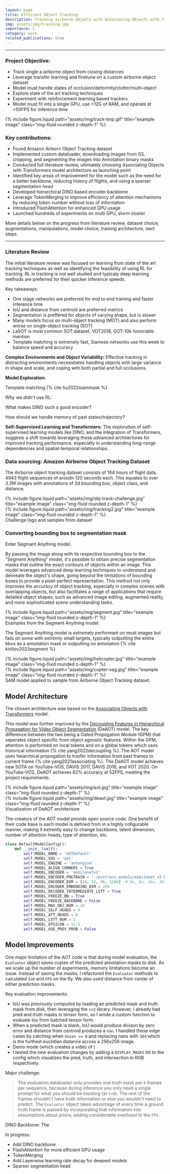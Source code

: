 ```yaml
---
layout: page
title: Efficient Object Tracking
description: Tracking airborne objects with Associating Objects with Transformers model
img: assets/img/tracking.jpg
importance: 1
category: work
related_publications: true
---
```


---

### Project Objective:

- Track single a airborne object from closing distances
- Leverage transfer learning and finetune on a custom airborne object dataset
- Model must handle states of occlusion/deformity/clutter/multi-object
- Explore state of the art tracking techniques
- Experiment with reinforcement learning based trackers
- Model must fit into a single GPU, use <12G of RAM, and operate at >50FPS for inference time

<div class="row">
    <div class="col-sm mt-3 mt-md-0">
        {% include figure.liquid path="assets/img/track-tmp.gif" title="example image" class="img-fluid rounded z-depth-1" %}
    </div>
</div>

### Key contributions:

- Found Amazon Airborn Object Tracking dataset
- Implemented custom dataloader, downloading images from S3, cropping, and segmenting the images into Annotation binary masks
- Conducted full literature review, ultimately choosing Associating Objects with Transformers model architecture as launching point
- Identified key areas of improvement for the model such as the need for a better backbone, reducing history of flights, and using a sparser segmentation head
- Developed hierarchical DINO based encoder backbone
- Leverage TokenMerging to improve efficiency of attention mechanisms by reducing token number without loss of information
- Introduced FlashAttention for enhanced GPU usage
- Launched hundreds of experiments on multi GPU, slurm cluster

More details below on the progress from literature review, dataset choice, augmentations, manipulations, model choice, training architecture, next steps.

---

### Literature Review

The initial literature review was focused on learning from state of the art tracking techniques as well as identifying the feasibility of using RL for tracking. RL in tracking is not well studied and typicaly deep learning methods are preferred for their quicker inference speeds.

Key takeaways:

- One stage networks are preferred for end to end training and faster inference time
- IoU and distance from centroid are preferred metrics
- Segmentation is preffered for objects of varying shape, but is slower
- Many models focus on multi-object tracking (MOT) and also perform worse on single-object tracking (SOT)
- LaSOT is most common SOT dataset, VOT2018, GOT-10k honorable mention
- Template matching is extremely fast, Siamese networks use this week to balance speed and accuracy

**Complex Environments and Object Variability:** Effective tracking in distracting environments necessitates handling objects with large variance in shape and scale, and coping with both partial and full occlusions.

**Model Exploration:**

Template matching {% cite hu2022siammask %}

Why we didn't use RL:

What makes DINO such a good encoder?

How should we handle memory of past states/trajectory?

**Self-Supervised Learning and Transformers:** The exploration of self-supervised learning models like DINO, and the integration of Transformers, suggests a shift towards leveraging these advanced architectures for improved tracking performance, especially in understanding long-range dependencies and spatial-temporal relationships.

### Data sourcing: Amazon Airborne Object Tracking Dataset

The Airborne object tracking dataset consists of 164 hours of flight data, 4943 flight sequences of aroudn 120 seconds each. This equates to over 3.3M images with annotations of 2d bounding box, object class, and distance.

<div class="row justify-content-sm-center">
    <div class="col-sm-6 mt-3 mt-md-0">
        {% include figure.liquid path="assets/img/obj-track-challenge.jpg" title="example image" class="img-fluid rounded z-depth-1" %}
    </div>
    <div class="col-sm-6 mt-3 mt-md-0">
        {% include figure.liquid path="assets/img/tracking2.jpg" title="example image" class="img-fluid rounded z-depth-1" %}
    </div>
</div>
<div class="caption">
    Challenge logo and samples from dataset
</div>

### Converting bounding box to segmentation mask

Enter Segmant Anything model.

By passing the image along with its respective bounding box to the "Segment Anything" model, it's possible to obtain precise segmentation masks that outline the exact contours of objects within an image. This model leverages advanced deep learning techniques to understand and delineate the object's shape, going beyond the limitations of bounding boxes to provide a pixel-perfect representation. This method not only improves the accuracy of object tracking, especially in complex scenes with overlapping objects, but also facilitates a range of applications that require detailed object shapes, such as advanced image editing, augmented reality, and more sophisticated scene understanding tasks.

<div class="row">
    <div class="col-sm mt-3 mt-md-0">
        {% include figure.liquid path="assets/img/segment.jpg" title="example image" class="img-fluid rounded z-depth-1" %}
    </div>
</div>
<div class="caption">
    Examples from the Segment Anything model.
</div>

The Segmant Anything model is extremely performant on most images but fails on some with extremly small targets, typically outputting the entire bbox as a annotation mask or outputting no annotation {% cite kirillov2023segment %}.

<div class="row justify-content-sm-center">
    <div class="col-sm mt-3 mt-md-0">
        {% include figure.liquid path="assets/img/helicopter.jpg" title="example image" class="img-fluid rounded z-depth-1" %}
    </div>
    <div class="col-sm mt-3 mt-md-0">
        {% include figure.liquid path="assets/img/copter-seg.jpg" title="example image" class="img-fluid rounded z-depth-1" %}
    </div>
</div>
<div class="caption">
    SAM model applied to sample from Airborne Object Tracking dataset.
</div>

## Model Architecture

The chosen architecture was based on the [Associating Objects with Transformers](https://arxiv.org/pdf/2106.02638.pdf) model.

This model was further improved by the [Decoupling Features in Hierarchical Propagation
for Video Object Segmentation](https://arxiv.org/pdf/2210.09782.pdf) (DeAOT) model. The key difference between the two being a Gated Propogation Module (GPM) that seperates object specific from object agnostic features. Within the GPM, attention is performed on local tokens and on a global tokens which uses historical information {% cite yang2022decoupling %}. The AOT model uses heiarchical propogation to trasfer information from past frames to current frame {% cite yang2021associating %}. The DeAOT model achieves new SOTA on YouTube-VOS, DAVIS 2017, DAVIS 2016, and VOT 2020. On YouTube-VOS, DeAOT achieves 82% accuracy at 52FPS, meeting the project requirements.

<div class="row justify-content-sm-center">
    <div class="col-sm-8 mt-3 mt-md-0">
        {% include figure.liquid path="assets/img/aot.jpg" title="example image" class="img-fluid rounded z-depth-1" %}
    </div>
    <div class="col-sm-8 mt-3 mt-md-0">
        {% include figure.liquid path="assets/img/deaot.jpg" title="example image" class="img-fluid rounded z-depth-1" %}
    </div>
</div>
<div class="caption">
    Visualization of DeAOT architecture
</div>

The creators of the AOT model provide open source code. One benefit of their code base is each model is defined from in a highly cofigurable manner, making it extremly easy to change backbone, latent dimension, number of attention heads, type of attention, etc.

```python
class DefaultModelConfig():
    def __init__(self):
        self.MODEL_NAME = 'AOTDefault'
        self.MODEL_VOS = 'aot'
        self.MODEL_ENGINE = 'aotengine'
        self.MODEL_ALIGN_CORNERS = True
        self.MODEL_ENCODER = 'mobilenetv2'
        self.MODEL_ENCODER_PRETRAIN = './pretrain_models/mobilenet_v2-b0353104.pth'
        self.MODEL_ENCODER_DIM = [24, 32, 96, 1280]  # 4x, 8x, 16x, 16x
        self.MODEL_ENCODER_EMBEDDING_DIM = 256
        self.MODEL_DECODER_INTERMEDIATE_LSTT = True
        self.MODEL_FREEZE_BN = True
        self.MODEL_FREEZE_BACKBONE = False
        self.MODEL_MAX_OBJ_NUM = 10
        self.MODEL_SELF_HEADS = 8
        self.MODEL_ATT_HEADS = 8
        self.MODEL_LSTT_NUM = 1
        self.MODEL_EPSILON = 1e-5
        self.MODEL_USE_PREV_PROB = False
```

## Model Improvements

One major limitation of the AOT code is that during model evaluation, the `Evaluator` object saves copies of the predicted annotation masks to disk. As we scale up the number of experiments, memory limitations become an issue. Instead of saving the masks, I refactored the `Evaluator` methods to calculated `IoU` and `FPS` on the fly. We also used distance from center of either prediction masks.

Key evaluation improvements:

- IoU was previously computed by loading an predicted mask and truth mask from disk, then leveraging the `cv2` library. However, I already had pred and truth masks in tensor form, so I wrote a custom function to evaluate Iou from batched tensor form.
- When a predicted mask is blank, IoU would produce divison by zero error and distance from centroid produces a `nan`. I handled these edge cases by catching when `Union == 0` and replacing nans with `384` which is the furthest euclidian distance across a 256x256 image.
- Demo mode (which creates a video of )
- I tested the new evaluation changes by adding a `DISPLAY_MASKS` bit to the config which visualizes the pred, truth, and intersection in RGB respectively.

Major challenge:

> The evaluation dataloader only provides one truth mask per `k` frames per sequence, because during inference you only need a single prompt for what you should be tracking (at `t=0`). The rest of the frames shouldn't have truth information or else you wouldn't need to predict. The `Evaluator` object takes advantage of every time a ground truth frame is passed by incorporating that information into assumptions about priors, adding considerable overhead to the `FPS`.

DINO Backbone:
The

In progress:

- Add DINO backbone
- FlashAttention for more efficient GPU usage
- TokenMerging
- Add Layerwise learning rate decay for deepest models
- Sparser segmentation head
